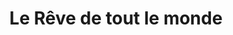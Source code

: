 ---
title: "Le Rêve de tout le monde"
url: /desvres/le-reve-de-tout-le-monde/
shop: décoration intérieure
---
